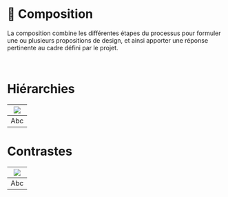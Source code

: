 # 🎼 Composition

La composition combine les différentes étapes du processus pour formuler une ou plusieurs propositions de design, et ainsi apporter une réponse pertinente au cadre défini par le projet.
  
&nbsp;

# Hiérarchies  

|![](links/Variations2.gif) |
|:---:|
| Abc |

# Contrastes  

|![](links/Variations10.gif) |
|:---:|
| Abc |

<!-- ### Sources

- Karl Gerstner, *Kompendium für Alphabeten: Systematik der Schrift*, Sulgen/Frankfurt: Arthur Niggli, 1972 
- Ruedi Rüegg, *Basic Typography: Design with Letters / Typografische Grundlagen mit Schrift*, Zurich: Delta & Spes, 1980  
- Jost Hochuli, *Le détail en typographie*, London: Hyphen Press, 2005 [éd. orig. 1987]   -->

